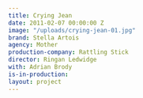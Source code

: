 ```yaml
---
title: Crying Jean
date: 2011-02-07 00:00:00 Z
image: "/uploads/crying-jean-01.jpg"
brand: Stella Artois
agency: Mother
production-company: Rattling Stick
director: Ringan Ledwidge
with: Adrian Brody
is-in-production: 
layout: project
---
```


